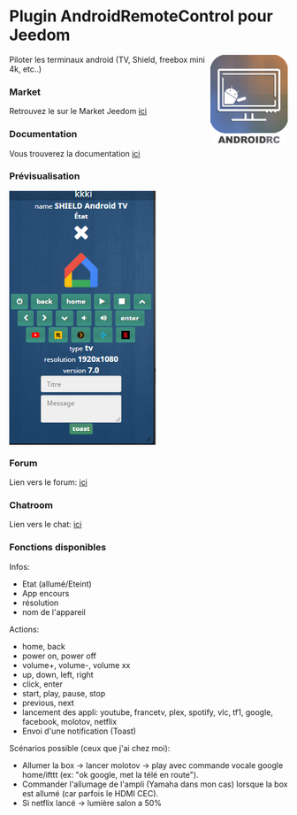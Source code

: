 # Plugin AndroidRemoteControl pour Jeedom

<img src="docs/images/AndroidRemoteControl_icon.png" align="right" height="160" width="140">

Piloter les terminaux android (TV, Shield, freebox mini 4k, etc..)


### Market

Retrouvez le sur le Market Jeedom [ici](https://www.jeedom.com/market/index.php?v=d&p=market&type=plugin&&name=AndroidRemoteControl)


### Documentation

Vous trouverez la documentation [ici](https://github.com/Jeedom-Plugins-Extra/AndroidRemoteControl/blob/stable/doc/fr_FR/index.asciidoc)


### Prévisualisation

<img src="docs/assets/images/AndroidRemoteControl_screenshot1.png" align="center">


### Forum
Lien vers le forum: [ici](https://www.jeedom.com/forum/viewtopic.php?f=142&t=34154)


### Chatroom
Lien vers le chat: [ici](https://gitter.im/Jeedom-Plugins-Extra/plugin-AndroidRemoteControl)


### Fonctions disponibles

Infos:
* Etat (allumé/Eteint)
* App encours
* résolution
* nom de l'appareil

Actions:
* home, back
* power on, power off
* volume+, volume-, volume xx
* up, down, left, right
* click, enter
* start, play, pause, stop
* previous, next
* lancement des appli: youtube, francetv, plex, spotify, vlc, tf1, google, facebook, molotov, netflix
* Envoi d'une notification (Toast)

Scénarios possible (ceux que j'ai chez moi):
* Allumer la box -> lancer molotov -> play avec commande vocale google home/ifttt (ex: "ok google, met la télé en route").
* Commander l'allumage de l'ampli (Yamaha dans mon cas) lorsque la box est allumé (car parfois le HDMI CEC).
* Si netflix lancé -> lumière salon a 50%
